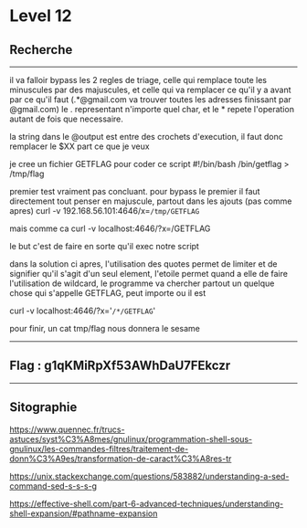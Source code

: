 # Level 12

## Recherche
---

il va falloir bypass les 2 regles de triage, celle qui remplace toute les minuscules par des majuscules, et celle qui va remplacer ce qu'il y a avant par ce qu'il faut (.*@gmail.com va trouver toutes les adresses finissant par @gmail.com) le . representant n'importe quel char, et le * repete l'operation autant de fois que necessaire.


la string dans le @output est entre des crochets d'execution, il faut donc remplacer le $XX part ce que je veux

je cree un fichier GETFLAG pour coder ce script 
#!/bin/bash
/bin/getflag > /tmp/flag

premier test vraiment pas concluant. pour bypass le premier il faut directement tout penser en majuscule, partout dans les ajouts (pas comme apres)
curl -v 192.168.56.101:4646/x=`/tmp/GETFLAG`

mais comme ca 
curl -v localhost:4646/?x=/GETFLAG

le but c'est de faire en sorte qu'il exec notre script

dans la solution ci apres, l'utilisation des quotes permet de limiter et de signifier qu'il s'agit d'un seul element, l'etoile permet quand a elle de faire l'utilisation de wildcard, le programme va chercher partout un quelque chose qui s'appelle GETFLAG, peut importe ou il est

curl -v localhost:4646/?x='`/*/GETFLAG`'

pour finir, un cat tmp/flag nous donnera le sesame

---
## Flag : g1qKMiRpXf53AWhDaU7FEkczr
---
## Sitographie

https://www.quennec.fr/trucs-astuces/syst%C3%A8mes/gnulinux/programmation-shell-sous-gnulinux/les-commandes-filtres/traitement-de-donn%C3%A9es/transformation-de-caract%C3%A8res-tr

https://unix.stackexchange.com/questions/583882/understanding-a-sed-command-sed-s-s-s-g

https://effective-shell.com/part-6-advanced-techniques/understanding-shell-expansion/#pathname-expansion




